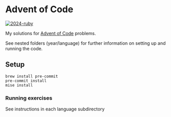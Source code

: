 # Advent of Code

[![2024-ruby](https://github.com/invalidusrname/adventofcode/actions/workflows/2024-ruby.yaml/badge.svg)](https://github.com/invalidusrname/adventofcode/actions/workflows/2024-ruby.yaml)

My solutions for [Advent of Code](https://adventofcode.com) problems.

See nested folders (year/language) for further information on setting up and running the code.


## Setup

```
brew install pre-commit
pre-commit install
mise install
```

### Running exercises

See instructions in each language subdirectory
